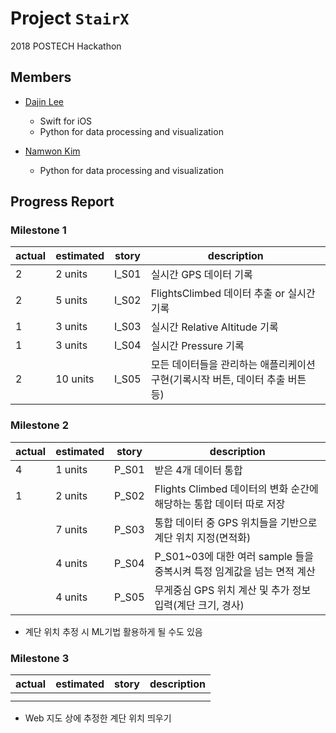 Project ``StairX``
=======================
2018 POSTECH Hackathon

Members
-----------

- [Dajin Lee](https://github.com/leerubi)
  - Swift for iOS
  - Python for data processing and visualization

- [Namwon Kim](https://github.com/NowWhy)
  - Python for data processing and visualization


Progress Report
-------------

### Milestone 1

| actual  | estimated | story | description |
| ------  | --------- | ----- | ----------- |
|    2     | 2 units   | I_S01 | 실시간 GPS 데이터 기록     |
|    2    | 5 units  | I_S02 | FlightsClimbed 데이터 추출 or 실시간 기록  |
|    1     | 3 units  | I_S03 | 실시간 Relative Altitude 기록  |
|    1     | 3 units  | I_S04 | 실시간 Pressure 기록  |
|    2     | 10 units  | I_S05 | 모든 데이터들을 관리하는 애플리케이션 구현(기록시작 버튼, 데이터 추출 버튼 등)  |


### Milestone 2

| actual  | estimated | story | description |
| ------  | --------- | ----- | ----------- |
|    4     | 1 units   | P_S01 | 받은 4개 데이터 통합     |
|    1     | 2 units  | P_S02 | Flights Climbed 데이터의 변화 순간에 해당하는 통합 데이터 따로 저장  |
|         | 7 units  | P_S03 | 통합 데이터 중 GPS 위치들을 기반으로 계단 위치 지정(면적화) |
|         | 4 units  | P_S04 | P_S01~03에 대한 여러 sample 들을 중복시켜 특정 임계값을 넘는 면적 계산 |
|         | 4 units  | P_S05 | 무게중심 GPS 위치 계산 및 추가 정보 입력(계단 크기, 경사) |

- 계단 위치 추정 시 ML기법 활용하게 될 수도 있음

### Milestone 3

| actual  | estimated | story | description |
| ------  | --------- | ----- | ----------- |
|         |           |       |             |
|         |           |       |             |

- Web 지도 상에 추정한 계단 위치 띄우기
